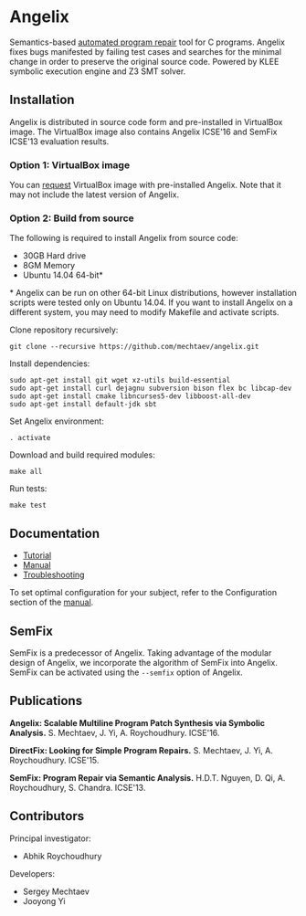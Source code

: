 # Angelix #

Semantics-based [automated program repair](http://automated-program-repair.org) tool for C programs. Angelix fixes bugs manifested by failing test cases and searches for the minimal change in order to preserve the original source code. Powered by KLEE symbolic execution engine and Z3 SMT solver.

## Installation ##

Angelix is distributed in source code form and pre-installed in VirtualBox image. The VirtualBox image also contains Angelix ICSE'16 and SemFix ICSE'13 evaluation results.

### Option 1: VirtualBox image ###

You can [request](https://docs.google.com/forms/d/1XoQ3AomEwd2hke7-ty8CDaQ_iH7TH3W5foO5BQWc-6o/viewform?usp=send_form) VirtualBox image with pre-installed Angelix. Note that it may not include the latest version of Angelix.

### Option 2: Build from source ###

The following is required to install Angelix from source code:

* 30GB Hard drive
* 8GM Memory
* Ubuntu 14.04 64-bit\*

\* Angelix can be run on other 64-bit Linux distributions, however installation scripts were tested only on Ubuntu 14.04. If you want to install Angelix on a different system, you may need to modify Makefile and activate scripts.

Clone repository recursively:

    git clone --recursive https://github.com/mechtaev/angelix.git

Install dependencies:

    sudo apt-get install git wget xz-utils build-essential
    sudo apt-get install curl dejagnu subversion bison flex bc libcap-dev
    sudo apt-get install cmake libncurses5-dev libboost-all-dev
    sudo apt-get install default-jdk sbt

Set Angelix environment:

    . activate

Download and build required modules:

    make all
    
Run tests:

    make test

## Documentation ##

* [Tutorial](doc/Tutorial.md)
* [Manual](doc/Manual.md)
* [Troubleshooting](doc/Troubleshooting.md)

To set optimal configuration for your subject, refer to the Configuration section of the [manual](doc/Manual.md).

## SemFix ##

SemFix is a predecessor of Angelix. Taking advantage of the modular design of Angelix, we incorporate the algorithm of SemFix into Angelix. SemFix can be activated using the `--semfix` option of Angelix.

## Publications ##

**Angelix: Scalable Multiline Program Patch Synthesis via Symbolic Analysis.** S. Mechtaev, J. Yi, A. Roychoudhury. ICSE'16.

**DirectFix: Looking for Simple Program Repairs.** S. Mechtaev, J. Yi, A. Roychoudhury. ICSE'15.

**SemFix: Program Repair via Semantic Analysis.** H.D.T. Nguyen, D. Qi, A. Roychoudhury, S. Chandra. ICSE'13.

## Contributors ##

Principal investigator:

* Abhik Roychoudhury

Developers:

* Sergey Mechtaev
* Jooyong Yi
